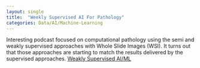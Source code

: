 ```yaml
---
layout: single
title:  "Weekly Supervised AI For Pathology"
categories: Data/AI/Machine-Learning
---
```

Interesting podcast focused on computational pathology using the semi and weakly supervised approaches with Whole Slide Images (WSI). It turns out that those approaches are starting to match the results delivered by the supervised approaches.
[Weakly Supervised AI/ML](https://podcasts.google.com/feed/aHR0cHM6Ly9mZWVkcy5idXp6c3Byb3V0LmNvbS80MTAwNzEucnNz/episode/QnV6enNwcm91dC0xMTA0MDM5Mg?sa=X&ved=0CAUQkfYCahcKEwiQlqDcgpr7AhUAAAAAHQAAAAAQCg&hl=en)
